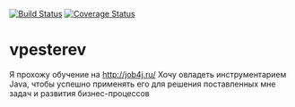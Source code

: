 [![Build Status](https://travis-ci.org/PesterevViacheslav/vpesterev.svg?branch=master)](https://travis-ci.org/PesterevViacheslav/vpesterev)
[![Coverage Status](https://codecov.io/gh/PesterevViacheslav/vpesterev/branch/master/graph/badge.svg)](https://codecov.io/gh/PesterevViacheslav/vpesterev)

# vpesterev
Я прохожу обучение на http://job4j.ru/
Хочу овладеть инструментарием Java, чтобы успешно применять его для решения поставленных мне задач и развития бизнес-процессов 
